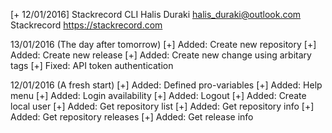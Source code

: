 [+ 12/01/2016] Stackrecord CLI
Halis Duraki <halis_duraki@outlook.com>
Stackrecord  <https://stackrecord.com>

13/01/2016 (The day after tomorrow)
[+] Added: Create new repository
[+] Added: Create new release
[+] Added: Create new change using arbitary tags
[+] Fixed: API token authentication

12/01/2016 (A fresh start)
[+] Added: Defined pro-variables
[+] Added: Help menu
[+] Added: Login availability
[+] Added: Logout
[+] Added: Create local user
[+] Added: Get repository list
[+] Added: Get repository info
[+] Added: Get repository releases
[+] Added: Get release info